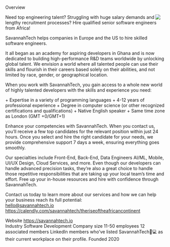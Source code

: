 
Overview
<div>
<img id="logo" src="https://savannahtech.io/wp-content/uploads/2023/12/SVG-LOGO-map.svg" style="float: right;margin: 0 15px 0 0">

Need top engineering talent? Struggling with huge salary demands and lengthy recruitment processes? Hire qualified senior software engineers from Africa!

SavannahTech helps companies in Europe and the US to hire skilled software engineers. 

It all began as an academy for aspiring developers in Ghana and is now dedicated to building high-performance R&D teams worldwide by unlocking global talent. We envision a world where all talented people can use their skills and flourish in their careers based solely on their abilities, and not limited by race, gender, or geographical location.

When you work with SavannahTech, you gain access to a whole new world of highly talented developers with the skills and experience you need: 
</div>
+ Expertise in a variety of programming languages
+ 4-12 years of professional experience
+ Degree in computer science (or other recognized certifications and qualifications)
+ Native English speaker
+ Same time zone as London (GMT +0/GMT+1)

Enhance your competencies with SavannahTech. When you contact us, you’ll receive a few top candidates for the relevant position within just 24 hours. Once you select and hire the right candidate for your needs, we provide comprehensive support 7 days a week, ensuring everything goes smoothly.

Our specialties include Front-End, Back-End, Data Engineers AI/ML, Mobile, UI/UX Design, Cloud Services, and more. Even though our developers can handle advanced precision tasks, they’re also a great choice to handle those repetitive responsibilities that are taking up your local team’s time and effort. Free up your in-house resources and hire with confidence through SavannahTech.

Contact us today to learn more about our services and how we can help your business reach its full potential:  
hello@savannahtech.io <br>
https://calendly.com/savannahtech/theriseoftheafricancontinent

Website
https://savannahtech.io <br>
Industry
Software Development
Company size
11-50 employees
12 associated members LinkedIn members who’ve listed SavannahTech🌾💻 as their current workplace on their profile.
Founded
2020
